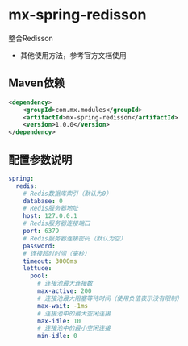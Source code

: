 # mx-spring-redisson


整合Redisson
- 其他使用方法，参考官方文档使用


## Maven依赖

```xml
<dependency>
    <groupId>com.mx.modules</groupId>
    <artifactId>mx-spring-redisson</artifactId>
    <version>1.0.0</version>
</dependency>
```


## 配置参数说明

```yaml
spring:
  redis:
    # Redis数据库索引（默认为0）
    database: 0
    # Redis服务器地址
    host: 127.0.0.1
    # Redis服务器连接端口
    port: 6379
    # Redis服务器连接密码（默认为空）
    password:
    # 连接超时时间（毫秒）
    timeout: 3000ms
    lettuce:
      pool:
        # 连接池最大连接数
        max-active: 200
        # 连接池最大阻塞等待时间（使用负值表示没有限制）
        max-wait: -1ms
        # 连接池中的最大空闲连接
        max-idle: 10
        # 连接池中的最小空闲连接
        min-idle: 0

 
```

